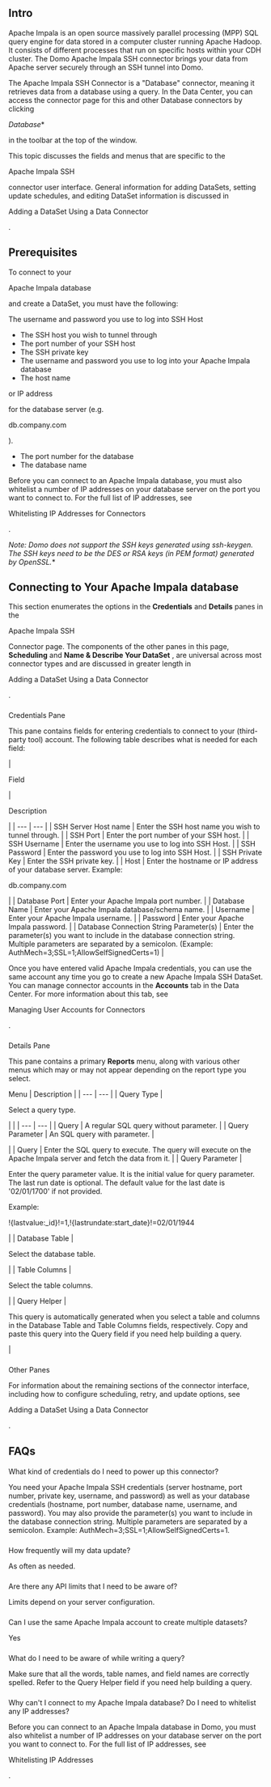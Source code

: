 

Intro
-------

Apache Impala is an open source massively parallel processing (MPP) SQL query engine for data stored in a computer cluster running Apache Hadoop. It consists of different processes that run on specific hosts within your CDH cluster. The Domo Apache Impala SSH connector brings your data from Apache server securely through an SSH tunnel into Domo.

The Apache Impala SSH Connector is a "Database" connector, meaning it retrieves data from a database using a query. In the Data Center, you can access the connector page for this and other Database connectors by clicking

*Database**

in the toolbar at the top of the window.

This topic discusses the fields and menus that are specific to the

Apache Impala SSH

connector user interface. General information for adding DataSets, setting update schedules, and editing DataSet information is discussed in

Adding a DataSet Using a Data Connector

.


 Prerequisites
---------------

To connect to your

Apache Impala database

and create a DataSet, you must have the following:

 The username and password you use to log into SSH Host
* The SSH host you wish to tunnel through
* The port number of your SSH host
* The SSH private key
* The username and password you use to log into your Apache Impala database
* The host name

or IP address

for the database server (e.g.

db.company.com

).
* The port number for the database
* The database name


 Before you can connect to an Apache Impala database, you must also whitelist a number of IP addresses on your database server on the port you want to connect to. For the full list of IP addresses, see


 Whitelisting IP Addresses for Connectors


 .

*Note: Domo does not support the SSH keys generated using ssh-keygen. The SSH keys need to be the DES or RSA keys (in PEM format) generated by OpenSSL.**


 Connecting to Your Apache Impala database
-------------------------------------------


 This section enumerates the options in the
 **Credentials**
 and
 **Details**
 panes in the

Apache Impala SSH

Connector page. The components of the other panes in this page,
 **Scheduling**
 and
 **Name & Describe Your DataSet**
 , are universal across most connector types and are discussed in greater length in

Adding a DataSet Using a Data Connector

.


###

Credentials Pane


 This pane contains fields for entering credentials to connect to your (third-party tool) account. The following table describes what is needed for each field:


|

Field

|

Description

|
| --- | --- |
|
 SSH Server Host name
  |
 Enter the SSH host name you wish to tunnel through.
  |
|
 SSH Port
  |
 Enter the port number of your SSH host.
  |
|
 SSH Username
  |
 Enter the username you use to log into SSH Host.
  |
|
 SSH Password
  |
 Enter the password you use to log into SSH Host.
  |
|
 SSH Private Key
  |
 Enter the SSH private key.
  |
|
 Host
  |
 Enter the hostname or IP address of your database server. Example:

db.company.com

|
|
 Database Port
  |
 Enter your Apache Impala port number.
  |
|
 Database Name
  |
 Enter your Apache Impala database/schema name.
  |
|
 Username
  |
 Enter your Apache Impala username.
  |
|
 Password
  |
 Enter your Apache Impala password.
  |
|
 Database Connection String Parameter(s)
  |
 Enter the parameter(s) you want to include in the database connection string. Multiple parameters are separated by a semicolon. (Example: AuthMech=3;SSL=1;AllowSelfSignedCerts=1)
  |


 Once you have entered valid Apache Impala credentials, you can use the same account any time you go to create a new Apache Impala SSH DataSet. You can manage connector accounts in the
 **Accounts**
 tab in the Data Center. For more information about this tab, see

Managing User Accounts for Connectors

.


###
 Details Pane

This pane contains a primary
 **Reports**
 menu, along with various other menus which may or may not appear depending on the report type you select.


 Menu
  |
 Description
  |
| --- | --- |
|
 Query Type
  |

Select a query type.

  |  |
| --- | --- |
|
 Query
  |
 A regular SQL query without parameter.
  |
|
 Query Parameter
  |
 An SQL query with parameter.
  |

|
|
 Query
  |
 Enter the SQL query to execute. The query will execute on the Apache Impala server and fetch the data from it.
  |
|
 Query Parameter
  |

Enter the query parameter value. It is the initial value for query parameter. The last run date is optional. The default value for the last date is '02/01/1700' if not provided.


 Example:

!{lastvalue:\_id}!=1,!{lastrundate:start\_date}!=02/01/1944


 |
|
 Database Table
  |

Select the database table.

|
|
 Table Columns
  |

Select the table columns.

|
|
 Query Helper
  |

This query is automatically generated when you select a table and columns in the Database Table and Table Columns fields, respectively. Copy and paste this query into the Query field if you need help building a query.

|


###
 Other Panes

For information about the remaining sections of the connector interface, including how to configure scheduling, retry, and update options, see

Adding a DataSet Using a Data Connector

.


 FAQs
------


####
 What kind of credentials do I need to power up this connector?

You need your Apache Impala SSH credentials (server hostname, port number, private key, username, and password) as well as your database credentials (hostname, port number, database name, username, and password). You may also provide the parameter(s) you want to include in the database connection string. Multiple parameters are separated by a semicolon. Example: AuthMech=3;SSL=1;AllowSelfSignedCerts=1.

###
 How frequently will my data update?

As often as needed.

###
 Are there any API limits that I need to be aware of?

Limits depend on your server configuration.

###
 Can I use the same Apache Impala account to create multiple datasets?

Yes

###
 What do I need to be aware of while writing a query?

Make sure that all the words, table names, and field names are correctly spelled. Refer to the Query Helper field if you need help building a query.

###
 Why can't I connect to my Apache Impala database? Do I need to whitelist any IP addresses?

Before you can connect to an Apache Impala database in Domo, you must also whitelist a number of IP addresses on your database server on the port you want to connect to. For the full list of IP addresses, see

Whitelisting IP Addresses

.


